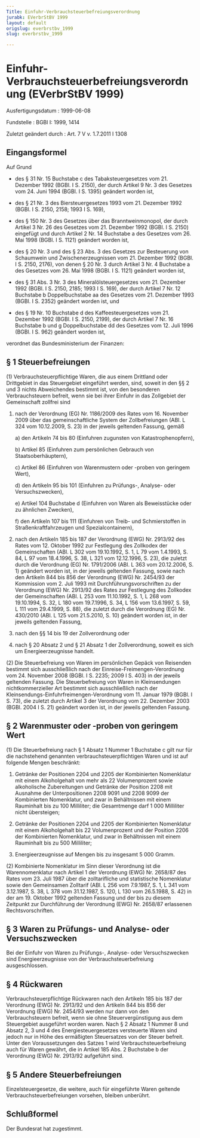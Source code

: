 ```yaml
---
Title: Einfuhr-Verbrauchsteuerbefreiungsverordnung
jurabk: EVerbrStBV 1999
layout: default
origslug: everbrstbv_1999
slug: everbrstbv_1999

---
```


# Einfuhr-Verbrauchsteuerbefreiungsverordnung (EVerbrStBV 1999)

Ausfertigungsdatum
:   1999-06-08

Fundstelle
:   BGBl I: 1999, 1414

Zuletzt geändert durch
:   Art. 7 V v. 1.7.2011 I 1308


## Eingangsformel

Auf Grund

-   des § 31 Nr. 15 Buchstabe c des Tabaksteuergesetzes vom 21. Dezember
    1992 (BGBl. I S. 2150), der durch Artikel 9 Nr. 3 des Gesetzes vom 24.
    Juni 1994 (BGBl. I S. 1395) geändert worden ist,


-   des § 21 Nr. 3 des Biersteuergesetzes 1993 vom 21. Dezember 1992
    (BGBl. I S. 2150, 2158; 1993 I S. 169),


-   des § 150 Nr. 3 des Gesetzes über das Branntweinmonopol, der durch
    Artikel 3 Nr. 26 des Gesetzes vom 21. Dezember 1992 (BGBl. I S. 2150)
    eingefügt und durch Artikel 2 Nr. 14 Buchstabe a des Gesetzes vom 26.
    Mai 1998 (BGBl. I S. 1121) geändert worden ist,


-   des § 20 Nr. 3 und des § 23 Abs. 3 des Gesetzes zur Besteuerung von
    Schaumwein und Zwischenerzeugnissen vom 21. Dezember 1992 (BGBl. I S.
    2150, 2176), von denen § 20 Nr. 3 durch Artikel 3 Nr. 4 Buchstabe a
    des Gesetzes vom 26. Mai 1998 (BGBl. I S. 1121) geändert worden ist,


-   des § 31 Abs. 3 Nr. 3 des Mineralölsteuergesetzes vom 21. Dezember
    1992 (BGBl. I S. 2150, 2185; 1993 I S. 169), der durch Artikel 7 Nr.
    12 Buchstabe b Doppelbuchstabe aa des Gesetzes vom 21. Dezember 1993
    (BGBl. I S. 2352) geändert worden ist, und


-   des § 19 Nr. 10 Buchstabe d des Kaffeesteuergesetzes vom 21. Dezember
    1992 (BGBl. I S. 2150, 2199), der durch Artikel 7 Nr. 16 Buchstabe b
    und g Doppelbuchstabe dd des Gesetzes vom 12. Juli 1996 (BGBl. I S.
    962) geändert worden ist,



verordnet das Bundesministerium der Finanzen:


## § 1 Steuerbefreiungen

(1) Verbrauchsteuerpflichtige Waren, die aus einem Drittland oder
Drittgebiet in das Steuergebiet eingeführt werden, sind, soweit in den
§§ 2 und 3 nichts Abweichendes bestimmt ist, von den besonderen
Verbrauchsteuern befreit, wenn sie bei ihrer Einfuhr in das Zollgebiet
der Gemeinschaft zollfrei sind

1.  nach der Verordnung (EG) Nr. 1186/2009 des Rates vom 16. November 2009
    über das gemeinschaftliche System der Zollbefreiungen (ABl. L 324 vom
    10\.12.2009, S. 23) in der jeweils geltenden Fassung, gemäß

    a)  den Artikeln 74 bis 80 (Einfuhren zugunsten von Katastrophenopfern),


    b)  Artikel 85 (Einfuhren zum persönlichen Gebrauch von
        Staatsoberhäuptern),


    c)  Artikel 86 (Einfuhren von Warenmustern oder -proben von geringem
        Wert),


    d)  den Artikeln 95 bis 101 (Einfuhren zu Prüfungs-, Analyse- oder
        Versuchszwecken),


    e)  Artikel 104 Buchstabe d (Einfuhren von Waren als Beweisstücke oder zu
        ähnlichen Zwecken),


    f)  den Artikeln 107 bis 111 (Einfuhren von Treib- und Schmierstoffen in
        Straßenkraftfahrzeugen und Spezialcontainern),





2.  nach den Artikeln 185 bis 187 der Verordnung (EWG) Nr. 2913/92 des
    Rates vom 12. Oktober 1992 zur Festlegung des Zollkodex der
    Gemeinschaften (ABl. L 302 vom 19.10.1992, S. 1, L 79 vom 1.4.1993, S.
    84, L 97 vom 18.4.1996, S. 38, L 321 vom 12.12.1996, S. 23), die
    zuletzt durch die Verordnung (EG) Nr. 1791/2006 (ABl. L 363 vom
    20\.12.2006, S. 1) geändert worden ist, in der jeweils geltenden
    Fassung, sowie nach den Artikeln 844 bis 856 der Verordnung (EWG) Nr.
    2454/93 der Kommission vom 2. Juli 1993 mit Durchführungsvorschriften
    zu der Verordnung (EWG) Nr. 2913/92 des Rates zur Festlegung des
    Zollkodex der Gemeinschaften (ABl. L 253 vom 11.10.1992, S. 1, L 268
    vom 19.10.1994, S. 32, L 180 vom 19.7.1996, S. 34, L 156 vom
    13\.6.1997, S. 59, L 111 vom 29.4.1999, S. 88), die zuletzt durch die
    Verordnung (EG) Nr. 430/2010 (ABl. L 125 vom 21.5.2010, S. 10)
    geändert worden ist, in der jeweils geltenden Fassung,


3.  nach den §§ 14 bis 19 der Zollverordnung oder


4.  nach § 20 Absatz 2 und § 21 Absatz 1 der Zollverordnung, soweit es
    sich um Energieerzeugnisse handelt.




(2) Die Steuerbefreiung von Waren im persönlichen Gepäck von Reisenden
bestimmt sich ausschließlich nach der Einreise-Freimengen-Verordnung
vom 24. November 2008 (BGBl. I S. 2235; 2009 I S. 403) in der jeweils
geltenden Fassung. Die Steuerbefreiung von Waren in Kleinsendungen
nichtkommerzieller Art bestimmt sich ausschließlich nach der
Kleinsendungs-Einfuhrfreimengen-Verordnung vom 11. Januar 1979 (BGBl.
I S. 73), die zuletzt durch Artikel 3 der Verordnung vom 22. Dezember
2003 (BGBl. 2004 I S. 21) geändert worden ist, in der jeweils
geltenden Fassung.


## § 2 Warenmuster oder -proben von geringem Wert

(1) Die Steuerbefreiung nach § 1 Absatz 1 Nummer 1 Buchstabe c gilt
nur für die nachstehend genannten verbrauchsteuerpflichtigen Waren und
ist auf folgende Mengen beschränkt:

1.  Getränke der Positionen 2204 und 2205 der Kombinierten Nomenklatur mit
    einem Alkoholgehalt von mehr als 22 Volumenprozent sowie alkoholische
    Zubereitungen und Getränke der Position 2208 mit Ausnahme der
    Unterpositionen 2208 9091 und 2208 9099 der Kombinierten Nomenklatur,
    und zwar in Behältnissen mit einem Rauminhalt bis zu 100 Milliliter;
    die Gesamtmenge darf 1 000 Milliliter nicht übersteigen;


2.  Getränke der Positionen 2204 und 2205 der Kombinierten Nomenklatur mit
    einem Alkoholgehalt bis 22 Volumenprozent und der Position 2206 der
    Kombinierten Nomenklatur, und zwar in Behältnissen mit einem
    Rauminhalt bis zu 500 Milliliter;


3.  Energieerzeugnisse auf Mengen bis zu insgesamt 5 000 Gramm.




(2) Kombinierte Nomenklatur im Sinn dieser Verordnung ist die
Warennomenklatur nach Artikel 1 der Verordnung (EWG) Nr. 2658/87 des
Rates vom 23. Juli 1987 über die zolltarifliche und statistische
Nomenklatur sowie den Gemeinsamen Zolltarif (ABl. L 256 vom 7.9.1987,
S. 1, L 341 vom 3.12.1987, S. 38, L 378 vom 31.12.1987, S. 120, L 130
vom 26.5.1988, S. 42) in der am 19. Oktober 1992 geltenden Fassung und
der bis zu diesem Zeitpunkt zur Durchführung der Verordnung (EWG) Nr.
2658/87 erlassenen Rechtsvorschriften.


## § 3 Waren zu Prüfungs- und Analyse- oder Versuchszwecken

Bei der Einfuhr von Waren zu Prüfungs-, Analyse- oder Versuchszwecken
sind Energieerzeugnisse von der Verbrauchsteuerbefreiung
ausgeschlossen.


## § 4 Rückwaren

Verbrauchsteuerpflichtige Rückwaren nach den Artikeln 185 bis 187 der
Verordnung (EWG) Nr. 2913/92 und den Artikeln 844 bis 856 der
Verordnung (EWG) Nr. 2454/93 werden nur dann von den Verbrauchsteuern
befreit, wenn sie ohne Steuervergünstigung aus dem Steuergebiet
ausgeführt worden waren. Nach § 2 Absatz 1 Nummer 8 und Absatz 2, 3
und 4 des Energiesteuergesetzes versteuerte Waren sind jedoch nur in
Höhe des ermäßigten Steuersatzes von der Steuer befreit. Unter den
Voraussetzungen des Satzes 1 wird Verbrauchsteuerbefreiung auch für
Waren gewährt, die in Artikel 185 Abs. 2 Buchstabe b der Verordnung
(EWG) Nr. 2913/92 aufgeführt sind.


## § 5 Andere Steuerbefreiungen

Einzelsteuergesetze, die weitere, auch für eingeführte Waren geltende
Verbrauchsteuerbefreiungen vorsehen, bleiben unberührt.


## Schlußformel

Der Bundesrat hat zugestimmt.

